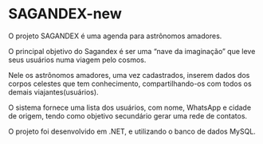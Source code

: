 # SAGANDEX-new

O projeto SAGANDEX é uma agenda para astrônomos amadores. 

O principal objetivo do Sagandex é ser uma “nave da imaginação” que leve seus usuários numa viagem pelo cosmos. 

Nele os astrônomos amadores, uma vez cadastrados, inserem dados dos corpos celestes que tem conhecimento, compartilhando-os com todos os demais viajantes(usuários). 

O sistema fornece uma lista dos usuários, com nome, WhatsApp e cidade de origem, tendo como objetivo secundário gerar uma rede de contatos.

O projeto foi desenvolvido em .NET, e utilizando o banco de dados MySQL.
